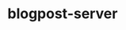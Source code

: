 # blogpost-server

<!--
 User Model
{
"name":{
"first_name":"Super",
"last_name":"Admin"
},
"mobile":"1234567890",
"email":"superAdmin@gmail.com",
"role":"admin",
"password":"123456"
"status":1
}


{
    "name":{
        "first_name":"Content",
        "last_name":"Writer"
    },
    "mobile":"1234567891",
    "email":"contentWriter@gmail.com",
    "role":"contentWriter",
    "password":"123456",
    "status":1
}

blog model

{
    "title":"Covid Situation",
    "content":"I think the best way to do this would be:git diff remotes/origin/HEADAssuming that you have the this refspec registered. You should if you have cloned the repository, otherwise (i.e., if the repo was created de novo locally, and pushed to the remote), you need to add the refspec explicitly.",
    "createdBy":"60d4d0e3473c3f2074221fa9",
    "status":0,
    "updatedBy":"60d4d0e3473c3f2074221fa9"
}
-->
